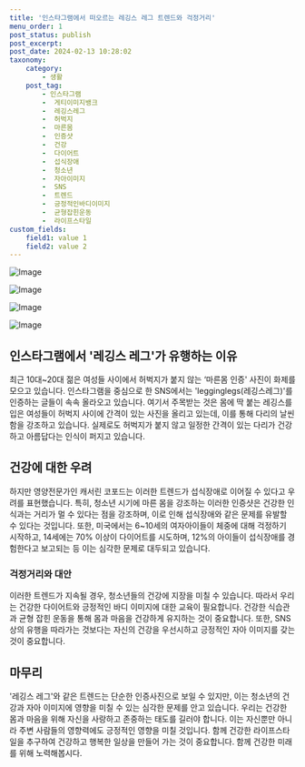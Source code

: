 ```yaml
---
title: '인스타그램에서 떠오르는 레깅스 레그 트렌드와 걱정거리'
menu_order: 1
post_status: publish
post_excerpt: 
post_date: 2024-02-13 10:28:02
taxonomy:
    category:
        - 생활
    post_tag:
        - 인스타그램
        -  게티이미지뱅크
        -  레깅스레그
        -  허벅지
        -  마른몸
        -  인증샷
        -  건강
        -  다이어트
        -  섭식장애
        -  청소년
        -  자아이미지
        -  SNS
        -  트렌드
        -  긍정적인바디이미지
        -  균형잡힌운동
        -  라이프스타일
custom_fields:
    field1: value 1
    field2: value 2
---
```


![Image](https://imgnews.pstatic.net/image/014/2024/02/13/0005141179_001_20240213081301346.jpg?type=w647)

![Image](https://imgnews.pstatic.net/image/014/2024/02/13/0005141179_002_20240213081301381.jpg?type=w647)

![Image](https://imgnews.pstatic.net/image/014/2024/02/13/0005141179_003_20240213081301394.jpg?type=w647)

![Image](https://imgnews.pstatic.net/image/014/2024/02/13/0005141179_004_20240213081301412.jpg?type=w647)

## 인스타그램에서 '레깅스 레그'가 유행하는 이유
최근 10대~20대 젊은 여성들 사이에서 허벅지가 붙지 않는 ‘마른몸 인증' 사진이 화제를 모으고 있습니다. 인스타그램을 중심으로 한 SNS에서는 'legginglegs(레깅스레그)'를 인증하는 글들이 속속 올라오고 있습니다. 여기서 주목받는 것은 몸에 딱 붙는 레깅스를 입은 여성들이 허벅지 사이에 간격이 있는 사진을 올리고 있는데, 이를 통해 다리의 날씬함을 강조하고 있습니다. 실제로도 허벅지가 붙지 않고 일정한 간격이 있는 다리가 건강하고 아름답다는 인식이 퍼지고 있습니다.
## 건강에 대한 우려
하지만 영양전문가인 캐서린 코포드는 이러한 트렌드가 섭식장애로 이어질 수 있다고 우려를 표현했습니다. 특히, 청소년 시기에 마른 몸을 강조하는 이러한 인증샷은 건강한 인식과는 거리가 멀 수 있다는 점을 강조하며, 이로 인해 섭식장애와 같은 문제를 유발할 수 있다는 것입니다. 또한, 미국에서는 6~10세의 여자아이들이 체중에 대해 걱정하기 시작하고, 14세에는 70% 이상이 다이어트를 시도하며, 12%의 아이들이 섭식장애를 경험한다고 보고되는 등 이는 심각한 문제로 대두되고 있습니다.
### 걱정거리와 대안
이러한 트렌드가 지속될 경우, 청소년들의 건강에 지장을 미칠 수 있습니다. 따라서 우리는 건강한 다이어트와 긍정적인 바디 이미지에 대한 교육이 필요합니다. 건강한 식습관과 균형 잡힌 운동을 통해 몸과 마음을 건강하게 유지하는 것이 중요합니다. 또한, SNS 상의 유행을 따라가는 것보다는 자신의 건강을 우선시하고 긍정적인 자아 이미지를 갖는 것이 중요합니다.
## 마무리
'레깅스 레그'와 같은 트렌드는 단순한 인증사진으로 보일 수 있지만, 이는 청소년의 건강과 자아 이미지에 영향을 미칠 수 있는 심각한 문제를 안고 있습니다. 우리는 건강한 몸과 마음을 위해 자신을 사랑하고 존중하는 태도를 길러야 합니다. 이는 자신뿐만 아니라 주변 사람들의 영향력에도 긍정적인 영향을 미칠 것입니다. 함께 건강한 라이프스타일을 추구하여 건강하고 행복한 일상을 만들어 가는 것이 중요합니다. 함께 건강한 미래를 위해 노력해봅시다.
